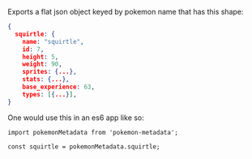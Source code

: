 Exports a flat json object keyed by pokemon name that has this shape:

```json
{
  squirtle: {
    name: "squirtle",
    id: 7,
    height: 5,
    weight: 90,
    sprites: {...},
    stats: {...},
    base_experience: 63,
    types: [{...}],
}
```

One would use this in an es6 app like so:

```
import pokemonMetadata from 'pokemon-metadata';

const squirtle = pokemonMetadata.squirtle;
```
